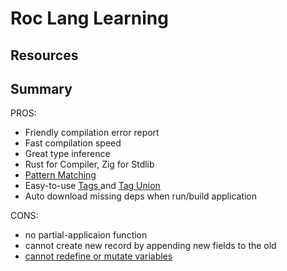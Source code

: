
# Roc Lang Learning

## Resources

## Summary

PROS:
- Friendly compilation error report
- Fast compilation speed
- Great type inference
- Rust for Compiler, Zig for Stdlib
- [ Pattern Matching ](https://www.roc-lang.org/tutorial#pattern-matching)
- Easy-to-use [ Tags ](https://www.roc-lang.org/tutorial#tags) and [ Tag Union ](https://www.roc-lang.org/tutorial#tag-union-types)
- Auto download missing deps when run/build application

CONS:
- no partial-applicaion function
- cannot create new record by appending new fields to the old
- [ cannot redefine or mutate variables  ](https://www.roc-lang.org/tutorial#defs)
